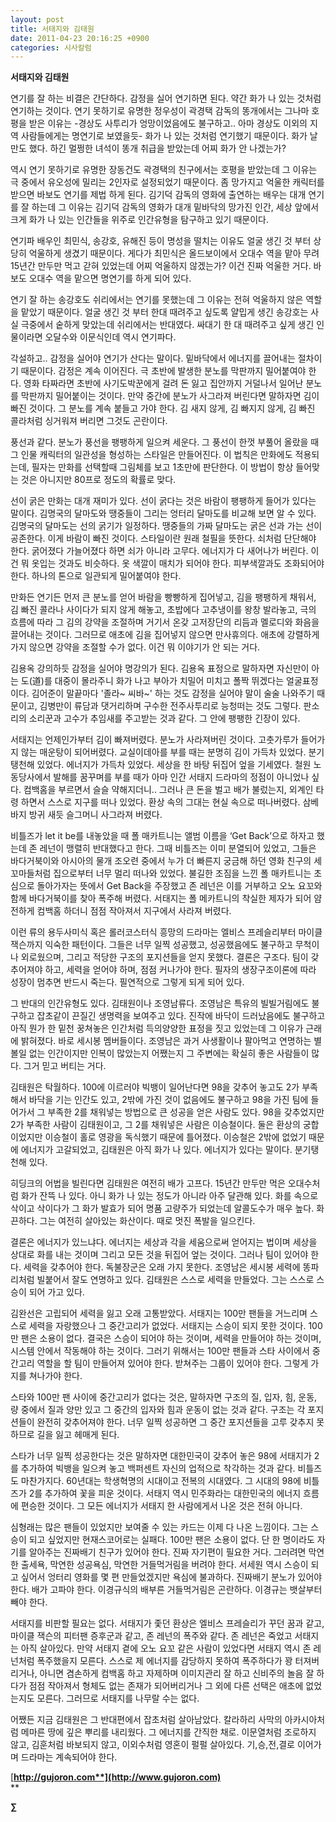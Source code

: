 ```yaml
---
layout: post
title: 서태지와 김태원
date: 2011-04-23 20:16:25 +0900
categories: 시사칼럼
---
```

**서태지와 김태원**   

  


연기를 잘 하는 비결은 간단하다. 감정을 실어 연기하면 된다. 약간 화가 나 있는 것처럼 연기하는 것이다. 연기 못하기로 유명한 정우성이 곽경택 감독의 똥개에서는 그나마 호평을 받은 이유는 -경상도 사투리가 엉망이었음에도 불구하고.. 아마 경상도 이외의 지역 사람들에게는 명연기로 보였을듯- 화가 나 있는 것처럼 연기했기 때문이다. 화가 날 만도 했다. 하긴 멀쩡한 녀석이 똥개 취급을 받았는데 어찌 화가 안 나겠는가? 


  


역시 연기 못하기로 유명한 장동건도 곽경택의 친구에서는 호평을 받았는데 그 이유는 극 중에서 유오성에 밀리는 2인자로 설정되었기 때문이다. 좀 망가지고 억울한 캐릭터를 받으면 바보도 연기를 제법 하게 된다. 김기덕 감독의 영화에 출연하는 배우는 대개 연기를 잘 하는데 그 이유는 김기덕 감독의 영화가 대개 밑바닥의 망가진 인간, 세상 앞에서 크게 화가 나 있는 인간들을 위주로 인간유형을 탐구하고 있기 때문이다. 


  


연기파 배우인 최민식, 송강호, 유해진 등이 명성을 떨치는 이유도 얼굴 생긴 것 부터 상당히 억울하게 생겼기 때문이다. 게다가 최민식은 올드보이에서 오대수 역을 맡아 무려 15년간 만두만 먹고 갇혀 있었는데 어찌 억울하지 않겠는가? 이건 진짜 억울한 거다. 바보도 오대수 역을 맡으면 명연기를 하게 되어 있다.


  


연기 잘 하는 송강호도 쉬리에서는 연기를 못했는데 그 이유는 전혀 억울하지 않은 역할을 맡았기 때문이다. 얼굴 생긴 것 부터 한대 때려주고 싶도록 얄밉게 생긴 송강호는 사실 극중에서 숱하게 맞았는데 쉬리에서는 반대였다. 싸대기 한 대 때려주고 싶게 생긴 인물이라면 오달수와 이문식인데 역시 연기파다.


  


각설하고.. 감정을 실어야 연기가 산다는 말이다. 밑바닥에서 에너지를 끌어내는 절차이기 때문이다. 감정은 계속 이어진다. 극 초반에 발생한 분노를 막판까지 밀어붙여야 한다. 영화 타짜라면 초반에 사기도박꾼에게 걸려 돈 잃고 집안까지 거덜나서 일어난 분노를 막판까지 밀어붙이는 것이다. 만약 중간에 분노가 사그라져 버린다면 말하자면 김이 빠진 것이다. 그 분노를 계속 붙들고 가야 한다. 김 새지 않게, 김 빠지지 않게, 김 빠진 콜라처럼 싱거워져 버리면 그것도 곤란이다. 


  


풍선과 같다. 분노가 풍선을 팽팽하게 일으켜 세운다. 그 풍선이 한껏 부풀어 올랐을 때 그 인물 캐릭터의 일관성을 형성하는 스타일은 만들어진다. 이 법칙은 만화에도 적용되는데, 필자는 만화를 선택할때 그림체를 보고 1초만에 판단한다. 이 방법이 항상 들어맞는 것은 아니지만 80프로 정도의 확률로 맞다. 


  


선이 굵은 만화는 대개 재미가 있다. 선이 굵다는 것은 바람이 팽팽하게 들어가 있다는 말이다. 김명국의 달마도와 땡중들이 그리는 엉터리 달마도를 비교해 보면 알 수 있다. 김명국의 달마도는 선의 굵기가 일정하다. 땡중들의 가짜 달마도는 굵은 선과 가는 선이 공존한다. 이게 바람이 빠진 것이다. 스타일이란 원래 철필을 뜻한다. 쇠처럼 단단해야 한다. 굵어졌다 가늘어졌다 하면 쇠가 아니라 고무다. 에너지가 다 새어나가 버린다. 이건 뭐 옷입는 것과도 비슷하다. 옷 색깔이 매치가 되어야 한다. 피부색깔과도 조화되어야 한다. 하나의 톤으로 일관되게 밀어붙여야 한다.


  


만화든 연기든 먼저 큰 분노를 얻어 바람을 빵빵하게 집어넣고, 김을 팽팽하게 채워서, 김 빠진 콜라나 사이다가 되지 않게 해놓고, 초밥에다 고추냉이를 왕창 발라놓고, 극의 흐름에 따라 그 김의 강약을 조절하며 거기서 온갖 고저장단의 리듬과 멜로디와 화음을 끌어내는 것이다. 그러므로 애초에 김을 집어넣지 않으면 만사휴의다. 애초에 강렬하게 가지 않으면 강약을 조절할 수가 없다. 이건 뭐 이야기가 안 되는 거다.

  


김용옥 강의하듯 감정을 실어야 명강의가 된다. 김용옥 표정으로 말하자면 자신만이 아는 도(道)를 대중이 몰라주니 화가 나고 부아가 치밀어 미치고 폴짝 뛰겠다는 얼굴표정이다. 김어준이 말끝마다 '졸라~ 씨바~' 하는 것도 감정을 실어야 말이 술술 나와주기 때문이고, 김병만이 류담과 댓거리하며 구수한 전주사투리로 능청떠는 것도 그렇다. 판소리의 소리꾼과 고수가 추임새를 주고받는 것과 같다. 그 안에 팽팽한 긴장이 있다.


  


서태지는 언제인가부터 김이 빠져버렸다. 분노가 사라져버린 것이다. 고춧가루가 들어가지 않는 매운탕이 되어버렸다. 교실이데아를 부를 때는 분명히 김이 가득차 있었다. 분기탱천해 있었다. 에너지가 가득차 있었다. 세상을 한 바탕 뒤집어 엎을 기세였다. 철원 노동당사에서 발해를 꿈꾸며를 부를 때가 아마 인간 서태지 드라마의 정점이 아니었나 싶다. 컴백홈을 부르면서 슬슬 약해지더니.. 그러나 큰 돈을 벌고 배가 불렀는지, 외계인 타령 하면서 스스로 지구를 떠나 있었다. 환상 속의 그대는 현실 속으로 떠나버렸다. 삼베 바지 방귀 새듯 슬그머니 사그라져 버렸다.


  


비틀즈가 let it be를 내놓았을 때 폴 매카트니는 앨범 이름을 ‘Get Back’으로 하자고 했는데 존 레넌이 맹렬히 반대했다고 한다. 그때 비틀즈는 이미 분열되어 있었고, 그들은 바다거북이와 아시아의 물개 조오련 중에서 누가 더 빠른지 궁금해 하던 영화 친구의 세 꼬마들처럼 집으로부터 너무 멀리 떠나와 있었다. 불길한 조짐을 느낀 폴 매카트니는 초심으로 돌아가자는 뜻에서 Get Back을 주장했고 존 레넌은 이를 거부하고 오노 요꼬와 함께 바다거북이를 찾아 폭주해 버렸다. 서태지는 폴 메카트니의 착실한 제자가 되어 얌전하게 컴백홈 하더니 점점 작아져서 지구에서 사라져 버렸다.


  


이런 류의 용두사미식 혹은 롤러코스터식 흥망의 드라마는 엘비스 프레슬리부터 마이클 잭슨까지 익숙한 패턴이다. 그들은 너무 일찍 성공했고, 성공했음에도 불구하고 무척이나 외로웠으며, 그리고 적당한 구조의 포지션들을 얻지 못했다. 결론은 구조다. 팀이 갖추어져야 하고, 세력을 얻어야 하며, 점점 커나가야 한다. 필자의 생장구조이론에 따라 성장이 멈추면 반드시 죽는다. 필연적으로 그렇게 되게 되어 있다.


  


그 반대의 인간유형도 있다. 김태원이나 조영남류다. 조영남은 특유의 빌빌거림에도 불구하고 잡초같이 끈질긴 생명력을 보여주고 있다. 진작에 바닥이 드러났음에도 불구하고 아직 뭔가 한 밑천 꿍쳐놓은 인간처럼 득의양양한 표정을 짓고 있었는데 그 이유가 근래에 밝혀졌다. 바로 세시봉 멤버들이다. 조영남은 과거 사생활이나 팔아먹고 연명하는 별 볼일 없는 인간이지만 인복이 많았는지 어쨌는지 그 주변에는 확실히 좋은 사람들이 많다. 그거 믿고 버티는 거다. 


  


김태원은 탁월하다. 100에 이르러야 빅뱅이 일어난다면 98을 갖추어 놓고도 2가 부족해서 바닥을 기는 인간도 있고, 2밖에 가진 것이 없음에도 불구하고 98을 가진 팀에 들어가서 그 부족한 2를 채워넣는 방법으로 큰 성공을 얻은 사람도 있다. 98을 갖추었지만 2가 부족한 사람이 김태원이고, 그 2를 채워넣은 사람은 이승철이다. 둘은 환상의 궁합이었지만 이승철이 홀로 영광을 독식했기 때문에 틀어졌다. 이승철은 2밖에 없었기 때문에 에너지가 고갈되었고, 김태원은 아직 화가 나 있다. 에너지가 있다는 말이다. 분기탱천해 있다.


  


히딩크의 어법을 빌린다면 김태원은 여전히 배가 고프다. 15년간 만두만 먹은 오대수처럼 화가 잔뜩 나 있다. 아니 화가 나 있는 정도가 아니라 아주 달관해 있다. 화를 속으로 삭이고 삭이다가 그 화가 발효가 되어 명품 고량주가 되었는데 알콜도수가 매우 높다. 화끈하다. 그는 여전히 살아있는 화산이다. 때로 멋진 폭발을 일으킨다.


  


결론은 에너지가 있느냐다. 에너지는 세상과 각을 세움으로써 얻어지는 법이며 세상을 상대로 화를 내는 것이며 그리고 모든 것을 뒤집어 엎는 것이다. 그러나 팀이 있어야 한다. 세력을 갖추어야 한다. 독불장군은 오래 가지 못한다. 조영남은 세시봉 세력에 똥파리처럼 빌붙어서 잘도 연명하고 있다. 김태원은 스스로 세력을 만들었다. 그는 스스로 스승이 되어 가고 있다. 


  


김완선은 고립되어 세력을 잃고 오래 고통받았다. 서태지는 100만 팬들을 거느리며 스스로 세력을 자랑했으나 그 중간고리가 없었다. 서태지는 스승이 되지 못한 것이다. 100만 팬은 소용이 없다. 결국은 스승이 되어야 하는 것이며, 세력을 만들어야 하는 것이며, 시스템 안에서 작동해야 하는 것이다. 그러기 위해서는 100만 팬들과 스타 사이에서 중간고리 역할을 할 팀이 만들어져 있어야 한다. 받쳐주는 그룹이 있어야 한다. 그렇게 가지를 쳐나가야 한다.

  


스타와 100만 팬 사이에 중간고리가 없다는 것은, 말하자면 구조의 질, 입자, 힘, 운동, 량 중에서 질과 양만 있고 그 중간의 입자와 힘과 운동이 없는 것과 같다. 구조는 각 포지션들이 완전히 갖추어져야 한다. 너무 일찍 성공하면 그 중간 포지션들을 고루 갖추지 못하므로 길을 잃고 헤매게 된다.

  


스타가 너무 일찍 성공한다는 것은 말하자면 대한민국이 갖추어 놓은 98에 서태지가 2를 추가하여 빅뱅을 일으켜 놓고 백퍼센트 자신의 업적으로 착각하는 것과 같다. 비틀즈도 마찬가지다. 60년대는 학생혁명의 시대이고 전복의 시대였다. 그 시대의 98에 비틀즈가 2를 추가하여 꽃을 피운 것이다. 서태지 역시 민주화라는 대한민국의 에너지 흐름에 편승한 것이다. 그 모든 에너지가 서태지 한 사람에게서 나온 것은 전혀 아니다.


  


심형래는 많은 팬들이 있었지만 보여줄 수 있는 카드는 이제 다 나온 느낌이다. 그는 스승이 되고 싶었지만 현재스코어로는 실패다. 100만 팬은 소용이 없다. 단 한 명이라도 자기를 알아주는 진짜배기 친구가 있어야 한다. 진짜 자기편이 필요한 거다. 그러려면 막연한 출세욕, 막연한 성공욕심, 막연한 거들먹거림을 버려야 한다. 서세원 역시 스승이 되고 싶어서 엉터리 영화를 몇 편 만들었겠지만 욕심에 불과하다. 진짜배기 분노가 있어야 한다. 배가 고파야 한다. 이경규식의 배부른 거들먹거림은 곤란하다. 이경규는 뱃살부터 빼야 한다.


  


서태지를 비판할 필요는 없다. 서태지가 좇던 환상은 엘비스 프레슬리가 꾸던 꿈과 같고, 마이클 잭슨의 피터팬 증후군과 같고, 존 레넌의 폭주와 같다. 존 레넌은 죽었고 서태지는 아직 살아있다. 만약 서태지 곁에 오노 요꼬 같은 사람이 있었다면 서태지 역시 존 레넌처럼 폭주했을지 모른다. 스스로 제 에너지를 감당하지 못하여 폭주하다가 꽝 터져버리거나, 아니면 겸손하게 컴백홈 하고 자제하며 이미지관리 잘 하고 신비주의 놀음 잘 하다가 점점 작아져서 형체도 없는 존재가 되어버리거나 그 외에 다른 선택은 애초에 없었는지도 모른다. 그러므로 서태지를 나무랄 수는 없다.


  


어쨌든 지금 김태원은 그 반대편에서 잡초처럼 살아남았다. 칼라하리 사막의 아카시아처럼 메마른 땅에 깊은 뿌리를 내리웠다. 그 에너지를 간직한 채로. 이문열처럼 조로하지 않고, 김훈처럼 바보되지 않고, 이외수처럼 영혼이 펄펄 살아있다. 기,승,전,결로 이어가며 드라마는 계속되어야 한다. 

  



  




[**http://gujoron.com**](http://www.gujoron.com)**  
** 

**∑**